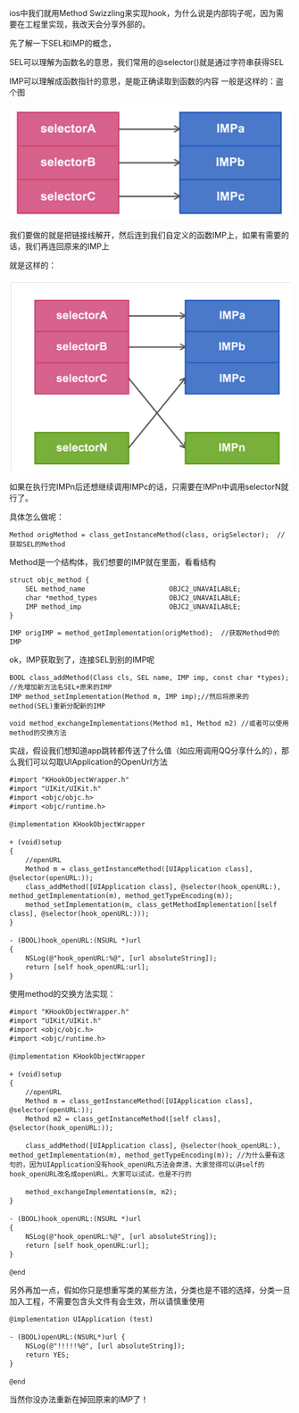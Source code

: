 ios中我们就用Method Swizzling来实现hook，为什么说是内部钩子呢，因为需要在工程里实现，我改天会分享外部的。

先了解一下SEL和IMP的概念，

SEL可以理解为函数名的意思，我们常用的@selector()就是通过字符串获得SEL

IMP可以理解成函数指针的意思，是能正确读取到函数的内容
一般是这样的：盗个图

![](Snip20150921_5.png)

我们要做的就是把链接线解开，然后连到我们自定义的函数IMP上，如果有需要的话，我们再连回原来的IMP上

就是这样的：

![](Snip20150921_6.png)

如果在执行完IMPn后还想继续调用IMPc的话，只需要在IMPn中调用selectorN就行了。

具体怎么做呢：
```
Method origMethod = class_getInstanceMethod(class, origSelector);  //获取SEL的Method

```
Method是一个结构体，我们想要的IMP就在里面，看看结构
```
struct objc_method {
    SEL method_name                     OBJC2_UNAVAILABLE;
    char *method_types                  OBJC2_UNAVAILABLE;
    IMP method_imp                      OBJC2_UNAVAILABLE;
}
```
```
IMP origIMP = method_getImplementation(origMethod);  //获取Method中的IMP
```
ok，IMP获取到了，连接SEL到别的IMP呢
```
BOOL class_addMethod(Class cls, SEL name, IMP imp, const char *types);  //先增加新方法名SEL+原来的IMP
IMP method_setImplementation(Method m, IMP imp);//然后将原来的method(SEL)重新分配新的IMP

```
```
void method_exchangeImplementations(Method m1, Method m2) //或者可以使用method的交换方法

```

实战，假设我们想知道app跳转都传送了什么值（如应用调用QQ分享什么的），那么我们可以勾取UIApplication的OpenUrl方法
```
#import "KHookObjectWrapper.h"
#import "UIKit/UIKit.h"
#import <objc/objc.h>
#import <objc/runtime.h>
 
@implementation KHookObjectWrapper
 
+ (void)setup
{
    //openURL
    Method m = class_getInstanceMethod([UIApplication class], @selector(openURL:));
    class_addMethod([UIApplication class], @selector(hook_openURL:), method_getImplementation(m), method_getTypeEncoding(m));
    method_setImplementation(m, class_getMethodImplementation([self class], @selector(hook_openURL:)));
}
 
- (BOOL)hook_openURL:(NSURL *)url
{
    NSLog(@"hook_openURL:%@", [url absoluteString]);
    return [self hook_openURL:url];
}

```

使用method的交换方法实现：
```
#import "KHookObjectWrapper.h"
#import "UIKit/UIKit.h"
#import <objc/objc.h>
#import <objc/runtime.h>
 
@implementation KHookObjectWrapper
 
+ (void)setup
{
    //openURL
    Method m = class_getInstanceMethod([UIApplication class], @selector(openURL:));
    Method m2 = class_getInstanceMethod([self class], @selector(hook_openURL:));
     
    class_addMethod([UIApplication class], @selector(hook_openURL:), method_getImplementation(m), method_getTypeEncoding(m)); //为什么要有这句的，因为UIApplication没有hook_openURL方法会奔溃，大家觉得可以讲self的hook_openURL改名成openURL，大家可以试试，也是不行的
     
    method_exchangeImplementations(m, m2);
}
 
- (BOOL)hook_openURL:(NSURL *)url
{
    NSLog(@"hook_openURL:%@", [url absoluteString]);
    return [self hook_openURL:url];
}
 
@end
```

另外再加一点，假如你只是想重写类的某些方法，分类也是不错的选择，分类一旦加入工程，不需要包含头文件有会生效，所以请慎重使用
```
@implementation UIApplication (test)
 
- (BOOL)openURL:(NSURL*)url {
    NSLog(@"!!!!!%@", [url absoluteString]);
    return YES;
}
 
@end
```
当然你没办法重新在掉回原来的IMP了！